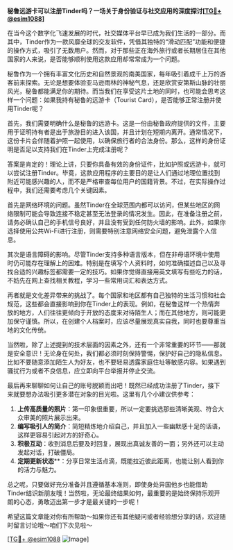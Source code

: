 **秘鲁远游卡可以注册Tinder吗？一场关于身份验证与社交应用的深度探讨[[TG💪+ @esim1088](https://t.me/s/esim1088)]**

在当今这个数字化飞速发展的时代，社交媒体平台早已成为我们生活的一部分。而其中，Tinder作为一款风靡全球的交友软件，凭借其独特的“滑动匹配”功能和便捷的操作方式，吸引了无数用户。然而，对于那些正在海外旅行或者长期居住在其他国家的人来说，是否能够顺利使用这款应用却常常成为一个问题。

秘鲁作为一个拥有丰富文化历史和自然景观的南美国家，每年吸引着成千上万的游客前来探索。无论是想要体验亚马逊雨林的神秘气息，还是欣赏安第斯山脉的壮丽风光，秘鲁都能满足你的期待。而当我们在享受这片土地的同时，也可能会思考这样一个问题：如果我持有秘鲁的远游卡（Tourist Card），是否能够正常注册并使用Tinder呢？

首先，我们需要明确什么是秘鲁的远游卡。这是一份由秘鲁政府提供的文件，主要用于证明持有者是出于旅游目的进入该国，并且计划在短期内离开。通常情况下，这份卡片会伴随着护照一起使用，以确保旅行者的合法身份。那么，这样的身份证明是否足以支持我们在Tinder上完成注册呢？

答案是肯定的！理论上讲，只要你具备有效的身份证件，比如护照或远游卡，就可以尝试注册Tinder。毕竟，这款应用程序的主要目的是让人们通过地理位置找到附近可能感兴趣的人，而不是严格审查每位用户的国籍背景。不过，在实际操作过程中，我们还需要考虑几个关键因素。

首先是网络环境的问题。虽然Tinder在全球范围内都可以访问，但某些地区的网络限制可能会导致连接不稳定甚至无法登录的情况发生。因此，在准备注册之前，请务必确认自己的手机信号良好，并且没有受到任何防火墙的影响。此外，如果你选择使用公共Wi-Fi进行注册，则需要特别注意网络安全问题，避免泄露个人信息。

其次是语言障碍的影响。尽管Tinder支持多种语言版本，但在非母语环境中使用时仍可能存在理解上的困难。特别是在填写个人资料时，如何准确描述自己以及寻找合适的兴趣标签都需要一定的技巧。如果你觉得直接用英文填写有些吃力的话，不妨先在网上查找相关教程，学习一些常用词汇和表达方式。

再者就是文化差异带来的挑战了。每个国家和地区都有自己独特的生活习惯和社会规范，这些都会直接影响到你在Tinder上的表现。例如，在秘鲁这样一个热情奔放的地方，人们往往更倾向于开放的态度来对待陌生人；而在其他地方，则可能更加保守谨慎。所以，在创建个人档案时，应该尽量展现真实自我，同时也要尊重当地的文化传统。

当然啦，除了上述提到的技术层面的因素之外，还有一个非常重要的环节——那就是安全意识！无论身在何处，我们都必须时刻保持警惕，保护好自己的隐私信息。比如不要随意添加陌生人为好友，也不要轻易透露家庭住址等敏感内容。如果遇到骚扰行为或者不良信息，应立即向平台举报并停止交流。

最后再来聊聊如何让自己的账号脱颖而出吧！既然已经成功注册了Tinder，接下来就要想办法吸引更多潜在对象的目光啦。这里有几个小建议供参考：

1. **上传高质量的照片**：第一印象很重要，所以一定要挑选那些清晰美观、符合大众审美的照片展示出来。
2. **编写吸引人的简介**：简短精炼地介绍自己，并且加入一些幽默感十足的话语，这样更容易引起对方的好奇心。
3. **积极互动**：收到消息后要及时回复，展现出真诚友善的一面；另外还可以主动发起对话，打破僵局。
4. **定期更新状态****：分享日常生活点滴，既能拉近彼此距离，也能让别人看到你的活力与魅力。

总之呢，只要做好充分准备并且遵循基本准则，即使身处异国他乡也能借助Tinder结识新朋友哦！当然啦，无论最终结果如何，最重要的是始终保持乐观开朗的心态，勇敢迈出第一步才是最关键的一步呢！

希望这篇文章能对你有所帮助～如果你还有其他疑问或者经验想分享的话，欢迎随时留言讨论哦～咱们下次见啦～

[[TG💪+ @esim1088](https://t.me/s/esim1088) ![Image](https://i.postimg.cc/4NQfJmqS/Snipaste-2025-05-13-00-14-12.png)]